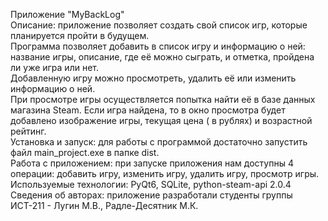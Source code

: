 Приложение "MyBackLog"<br/>
Описание: приложение позволяет создать свой список игр, которые планируется пройти в будущем.<br/>
Программа позволяет добавить в список игру и информацию о ней: название игры, описание, где её можно сыграть, и отметка, пройдена ли уже игра или нет.<br/>
Добавленную игру можно просмотреть, удалить её или изменить информацию о ней.<br/>
При просмотре игры осуществляется попытка найти её в базе данных магазина Steam. Если игра найдена, то в окно просмотра будет добавлено изображение игры, текущая цена ( в рублях) и возрастной рейтинг.<br/>
Установка и запуск: для работы с программой достаточно запустить файл main_project.exe в папке dist.<br/>
Работа с приложением: при запуске приложения нам доступны 4 операции: добавить игру, изменить игру, удалить игру, просмотр игры.<br/>
Используемые технологии: PyQt6, SQLite, python-steam-api 2.0.4<br/>
Сведения об авторах: приложение разработали студенты группы ИСТ-211 - Лугин М.В., Радле-Десятник М.К.
